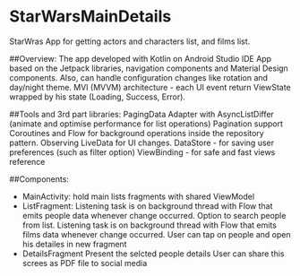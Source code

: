 # StarWarsMainDetails

 StarWras App for getting actors and characters list, and films list.

##Overview:
The app developed with Kotlin on Android Studio IDE
App based on the Jetpack libraries, navigation components and Material Design components. Also, can handle configuration changes like rotation and day/night theme.
MVI (MVVM) architecture - each UI event return ViewState wrapped by his state (Loading, Success, Error).


##Tools and 3rd part libraries:
PagingData Adapter with AsyncListDiffer (animate and optimise performance for list operations)
Pagination support
Coroutines and Flow for background operations inside the repository pattern.
Observing LiveData for UI changes.
DataStore - for saving user preferences (such as filter option)
ViewBinding - for safe and fast views reference


##Components:
* MainActivity:
hold main lists fragments with shared ViewModel
* ListFragment:
Listening task is on background thread with Flow that emits people data whenever change occurred.
Option to search people from list.
Listening task is on background thread with Flow that emits films data whenever change occurred.
User can tap on people and open his detailes in new fragment
* DetailsFragment
Present the selcted people details
User can share this screes as PDF file to social media
